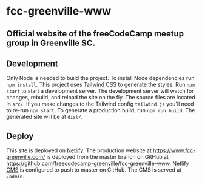 # fcc-greenville-www

## Official website of the freeCodeCamp meetup group in Greenville SC.

## Development

Only Node is needed to build the project. To install Node dependencies run `npm
install`. This project uses [Tailwind CSS](https://tailwindcss.com/) to generate
the styles. Run `npm start` to start a development server. The development
server will watch for changes, rebuild, and reload the site on the fly. The
source files are located in `src/`. If you make changes to the Tailwind config
`tailwind.js` you'll need to re-run `npm start`. To generate a production build,
run `npm run build`. The generated site will be at `dist/`.

## Deploy

This site is deployed on [Netlify](https://www.netlify.com/). The production
website at <https://www.fcc-greenville.com/> is deployed from the master branch
on GitHub at <https://github.com/freecodecamp-greenville/fcc-greenville-www>.
[Netlify CMS](https://www.netlifycms.org/) is configured to push to master on
GitHub. The CMS is served at `/admin`.
